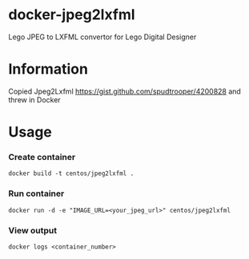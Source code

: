 # docker-jpeg2lxfml
Lego JPEG to LXFML convertor for Lego Digital Designer

# Information

Copied Jpeg2Lxfml https://gist.github.com/spudtrooper/4200828 and threw in Docker

# Usage

### Create container

`docker build -t centos/jpeg2lxfml .`

### Run container

`docker run -d -e "IMAGE_URL=<your_jpeg_url>" centos/jpeg2lxfml`

### View output

`docker logs <container_number>`
